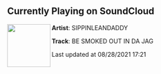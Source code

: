 ## Currently Playing on SoundCloud

[<img align="left" width="100" src="https://i1.sndcdn.com/artworks-KpxlhCQ93u2D9jO2-m6Yh4g-t500x500.jpg">](https://soundcloud.com/sippinleandaddy/be-smoked-out-in-da-jag)

**Artist**: SIPPINLEANDADDY 

**Track**: BE SMOKED OUT IN DA JAG

Last updated at 08/28/2021 17:21
